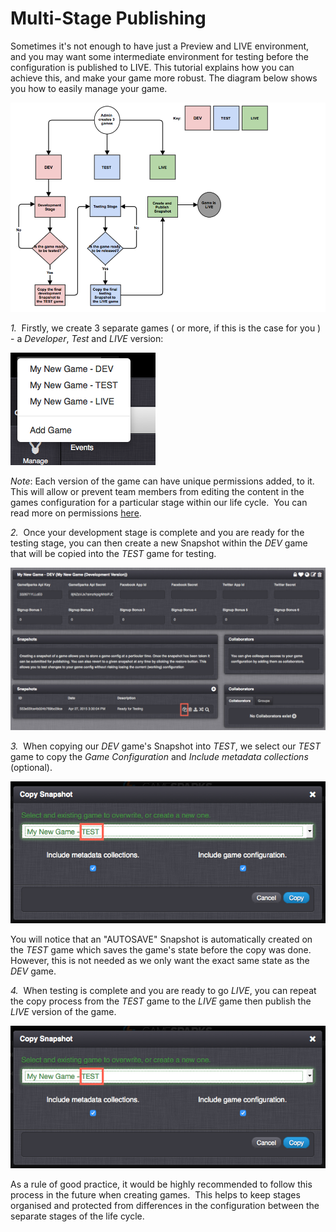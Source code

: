 # Multi-Stage Publishing

Sometimes it's not enough to have just a Preview and LIVE environment, and you may want some intermediate environment for testing before the configuration is published to LIVE. This tutorial explains how you can achieve this, and make your game more robust. The diagram below shows you how to easily manage your game.

![](img\MultiStage\1.png)

*1.*  Firstly, we create 3 separate games ( or more, if this is the case for you ) - a *Developer*, *Test* and *LIVE* version:

![](img\MultiStage\2.png)

*Note*: Each version of the game can have unique permissions added, to it.  This will allow or prevent team members from editing the content in the games configuration for a particular stage within our life cycle.  You can read more on permissions [here](https://docs.gamesparks.net/?p=7057).

*2.*  Once your development stage is complete and you are ready for the testing stage, you can then create a new Snapshot within the *DEV* game that will be copied into the *TEST* game for testing.

 ![](img\MultiStage\3.png)

 *3.*  When copying our *DEV* game's Snapshot into *TEST*, we select our *TEST* game to copy the *Game Configuration* and *Include metadata collections* (optional).

 ![](img\MultiStage\4.png)

 You will notice that an "AUTOSAVE" Snapshot is automatically created on the *TEST* game which saves the game's state before the copy was done.  However, this is not needed as we only want the exact same state as the *DEV* game.

 *4.*  When testing is complete and you are ready to go *LIVE*, you can repeat the copy process from the *TEST* game to the *LIVE* game then publish the *LIVE* version of the game.

![](img\MultiStage\4.png) 

As a rule of good practice, it would be highly recommended to follow this process in the future when creating games.  This helps to keep stages organised and protected from differences in the configuration between the separate stages of the life cycle.
